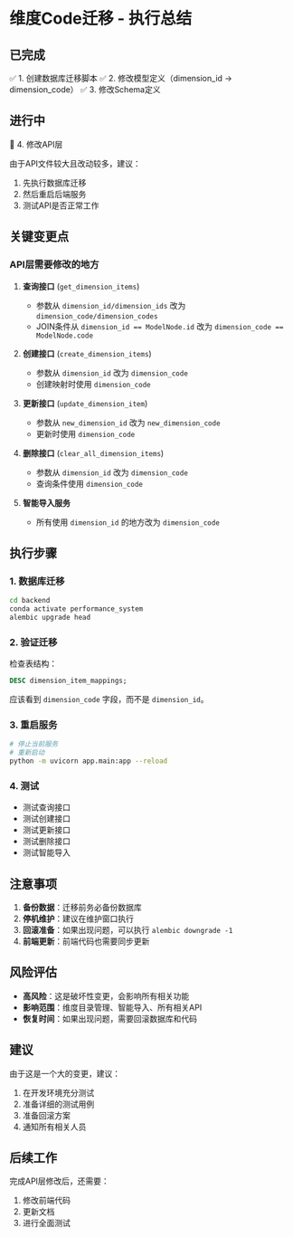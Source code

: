 # 维度Code迁移 - 执行总结

## 已完成

✅ 1. 创建数据库迁移脚本
✅ 2. 修改模型定义（dimension_id → dimension_code）
✅ 3. 修改Schema定义

## 进行中

🔄 4. 修改API层

由于API文件较大且改动较多，建议：
1. 先执行数据库迁移
2. 然后重启后端服务
3. 测试API是否正常工作

## 关键变更点

### API层需要修改的地方

1. **查询接口** (`get_dimension_items`)
   - 参数从 `dimension_id/dimension_ids` 改为 `dimension_code/dimension_codes`
   - JOIN条件从 `dimension_id == ModelNode.id` 改为 `dimension_code == ModelNode.code`

2. **创建接口** (`create_dimension_items`)
   - 参数从 `dimension_id` 改为 `dimension_code`
   - 创建映射时使用 `dimension_code`

3. **更新接口** (`update_dimension_item`)
   - 参数从 `new_dimension_id` 改为 `new_dimension_code`
   - 更新时使用 `dimension_code`

4. **删除接口** (`clear_all_dimension_items`)
   - 参数从 `dimension_id` 改为 `dimension_code`
   - 查询条件使用 `dimension_code`

5. **智能导入服务**
   - 所有使用 `dimension_id` 的地方改为 `dimension_code`

## 执行步骤

### 1. 数据库迁移

```bash
cd backend
conda activate performance_system
alembic upgrade head
```

### 2. 验证迁移

检查表结构：
```sql
DESC dimension_item_mappings;
```

应该看到 `dimension_code` 字段，而不是 `dimension_id`。

### 3. 重启服务

```bash
# 停止当前服务
# 重新启动
python -m uvicorn app.main:app --reload
```

### 4. 测试

- 测试查询接口
- 测试创建接口
- 测试更新接口
- 测试删除接口
- 测试智能导入

## 注意事项

1. **备份数据**：迁移前务必备份数据库
2. **停机维护**：建议在维护窗口执行
3. **回滚准备**：如果出现问题，可以执行 `alembic downgrade -1`
4. **前端更新**：前端代码也需要同步更新

## 风险评估

- **高风险**：这是破坏性变更，会影响所有相关功能
- **影响范围**：维度目录管理、智能导入、所有相关API
- **恢复时间**：如果出现问题，需要回滚数据库和代码

## 建议

由于这是一个大的变更，建议：
1. 在开发环境充分测试
2. 准备详细的测试用例
3. 准备回滚方案
4. 通知所有相关人员

## 后续工作

完成API层修改后，还需要：
1. 修改前端代码
2. 更新文档
3. 进行全面测试
